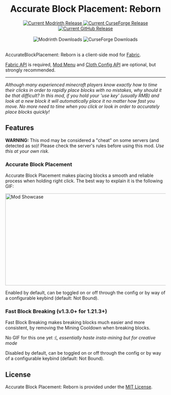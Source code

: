 <h1 align="center">Accurate Block Placement: Reborn</h1>

<p align="center">
<a href="https://modrinth.com/mod/accurate-block-placement-reborn">
<img alt="Current Modrinth Release" src="https://img.shields.io/modrinth/v/kzwxhsjp?style=for-the-badge&logo=modrinth"/>
</a>
<a href="https://www.curseforge.com/minecraft/mc-mods/accurate-block-placement-reborn">
<img alt="Current CurseForge Release" src="https://img.shields.io/curseforge/v/886719?style=for-the-badge&logo=curseforge"/>
</a>
<a href="https://github.com/hschwar/AccurateBlockPlacement-Reborn/releases">
<img alt="Current GitHub Release" src="https://img.shields.io/github/v/release/hschwar/AccurateBlockPlacement-Reborn?label=VERSION&style=for-the-badge&logo=github"/>
</a>
<br/><br/>
<a>
<img alt="Modrinth Downloads" src="https://img.shields.io/modrinth/dt/kzwxhsjp?style=for-the-badge&logo=modrinth"/>
</a>
<a>
<img alt="CurseForge Downloads" src="https://img.shields.io/curseforge/dt/886719?style=for-the-badge&logo=curseforge"/>
</a>
<br/><br/>
</p>

AccurateBlockPlacement: Reborn is a client-side mod for [Fabric](https://fabricmc.net).

[Fabric API](https://modrinth.com/mod/fabric-api) is required, [Mod Menu](https://modrinth.com/mod/modmenu) and [Cloth Config API](https://modrinth.com/mod/cloth-config) are optional, but strongly recommended.

---

*Although many experienced minecraft players know exactly how to time their clicks in order to rapidly place blocks with no mistakes, why should it be that difficult? In this mod, if you hold your 'use key' (usually RMB) and look at a new block it will automatically place it no matter how fast you move. No more need to time when you click or look in order to accurately place blocks quickly!*

## Features
**WARNING:** This mod may be considered a "cheat" on some servers (and detected as so)! Please check the server's rules before using this mod. _Use this at your own risk._

### Accurate Block Placement
Accurate Block Placement makes placing blocks a smooth and reliable process when holding right click. The best way to explain it is the following GIF:

<img alt="Mod Showcase" src="https://cdn-raw.modrinth.com/data/kzwxhsjp/images/94a4de623aca8c5afdc07edca76ed663127d93b2.gif" width="512" height="288" />

Enabled by default, can be toggled on or off through the config or by way of a configurable keybind (default: Not Bound).

### Fast Block Breaking (v1.3.0+ for 1.21.3+)
Fast Block Breaking makes breaking blocks much easier and more consistent, by removing the Mining Cooldown when breaking blocks.

No GIF for this one yet :(, _essentially haste insta-mining but for creative mode_

Disabled by default, can be toggled on or off through the config or by way of a configurable keybind (default: Not Bound).

## License
Accurate Block Placement: Reborn is provided under the [MIT License](https://github.com/hschwar/AccurateBlockPlacement-Reborn/blob/main/LICENSE).
